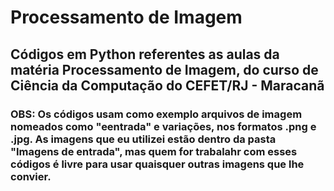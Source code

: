# Processamento de Imagem
## Códigos em Python referentes as aulas da matéria Processamento de Imagem, do curso de Ciência da Computação do CEFET/RJ - Maracanã
### OBS: Os códigos usam como exemplo arquivos de imagem nomeados como "eentrada" e variações, nos formatos .png e .jpg. As imagens que eu utilizei estão dentro da pasta "Imagens de entrada", mas quem for trabalahr com esses códigos é livre para usar quaisquer outras imagens que lhe convier.
